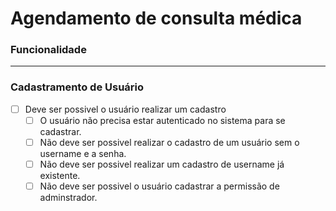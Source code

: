 # Agendamento de consulta médica

### **Funcionalidade**

---

### **Cadastramento de Usuário**

- [ ] Deve ser possivel o usuário realizar um cadastro
  - [ ] O usuário não precisa estar autenticado no sistema para se cadastrar.
  - [ ] Não deve ser possivel realizar o cadastro de um usuário sem o username e a senha.
  - [ ] Não deve ser possivel realizar um cadastro de username já existente.
  - [ ] Não deve ser possivel o usuário cadastrar a permissão de adminstrador.
